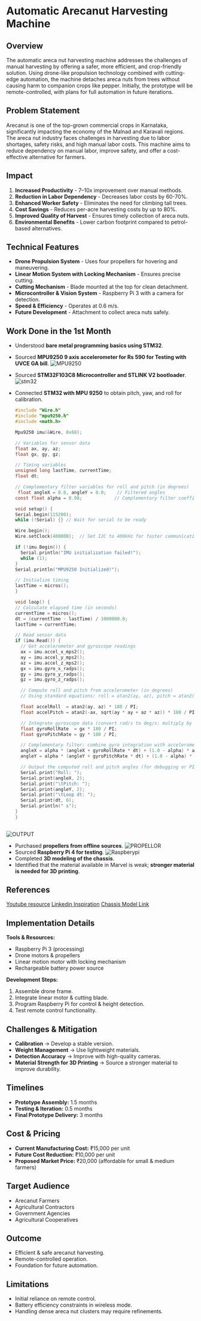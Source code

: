 # Automatic Arecanut Harvesting Machine

## Overview
The automatic areca nut harvesting machine addresses the challenges of manual harvesting by offering a safer, more efficient, and crop-friendly solution. Using drone-like propulsion technology combined with cutting-edge automation, the machine detaches areca nuts from trees without causing harm to companion crops like pepper. Initially, the prototype will be remote-controlled, with plans for full automation in future iterations.

## Problem Statement
Arecanut is one of the top-grown commercial crops in Karnataka, significantly impacting the economy of the Malnad and Karavali regions. The areca nut industry faces challenges in harvesting due to labor shortages, safety risks, and high manual labor costs. This machine aims to reduce dependency on manual labor, improve safety, and offer a cost-effective alternative for farmers.

## Impact
1. **Increased Productivity** - 7–10x improvement over manual methods.
2. **Reduction in Labor Dependency** - Decreases labor costs by 60-70%.
3. **Enhanced Worker Safety** - Eliminates the need for climbing tall trees.
4. **Cost Savings** - Reduces per-acre harvesting costs by up to 80%.
5. **Improved Quality of Harvest** - Ensures timely collection of areca nuts.
6. **Environmental Benefits** - Lower carbon footprint compared to petrol-based alternatives.

## Technical Features
- **Drone Propulsion System** - Uses four propellers for hovering and maneuvering.
- **Linear Motion System with Locking Mechanism** - Ensures precise cutting.
- **Cutting Mechanism** - Blade mounted at the top for clean detachment.
- **Microcontroller & Vision System** - Raspberry Pi 3 with a camera for detection.
- **Speed & Efficiency** - Operates at 0.6 m/s.
- **Future Development** - Attachment to collect areca nuts safely.

## Work Done in the 1st Month
- Understood **bare metal programming basics using STM32**.
- Sourced **MPU9250 9 axis accelerometer for Rs 590 for Testing with UVCE GA bill**.
    ![MPU9250](https://github.com/yuvarajkaniyar/arecanutharvestingmachine/blob/main/mpu9250.jpg)
- Sourced **STM32F103C8 Microcontroller and STLINK V2 bootloader**.
  ![stm32](https://github.com/yuvarajkaniyar/arecanutharvestingmachine/blob/main/stm32.jpg)
    
- Connected **STM32 with MPU 9250** to obtain pitch, yaw, and roll for calibration.
  ```c
  #include "Wire.h"
  #include "mpu9250.h"
  #include <math.h>

  Mpu9250 imu(&Wire, 0x68);

  // Variables for sensor data
  float ax, ay, az;
  float gx, gy, gz;

  // Timing variables
  unsigned long lastTime, currentTime;
  float dt;

  // Complementary filter variables for roll and pitch (in degrees)
   float angleX = 0.0, angleY = 0.0;    // Filtered angles
  const float alpha = 0.98;            // Complementary filter coefficient (tune as needed)

  void setup() {
  Serial.begin(115200);
  while (!Serial) {} // Wait for serial to be ready

  Wire.begin();
  Wire.setClock(400000);  // Set I2C to 400kHz for faster communication

  if (!imu.Begin()) {
    Serial.println("IMU initialization failed!");
    while (1);
  }
  Serial.println("MPU9250 Initialized!");

  // Initialize timing
  lastTime = micros();
  }

  void loop() {
  // Calculate elapsed time (in seconds)
  currentTime = micros();
  dt = (currentTime - lastTime) / 1000000.0;
  lastTime = currentTime;
  
  // Read sensor data
  if (imu.Read()) {
    // Get accelerometer and gyroscope readings
    ax = imu.accel_x_mps2();
    ay = imu.accel_y_mps2();
    az = imu.accel_z_mps2();
    gx = imu.gyro_x_radps();
    gy = imu.gyro_y_radps();
    gz = imu.gyro_z_radps();

    // Compute roll and pitch from accelerometer (in degrees)
    // Using standard equations: roll = atan2(ay, az), pitch = atan2(-ax, sqrt(ay*ay + az*az))
  
    float accelRoll  = atan2(ay, az) * 180 / PI;
    float accelPitch = atan2(-ax, sqrt(ay * ay + az * az)) * 180 / PI;

    // Integrate gyroscope data (convert rad/s to deg/s: multiply by 180/PI)
    float gyroRollRate  = gx * 180 / PI;
    float gyroPitchRate = gy * 180 / PI;

    // Complementary filter: combine gyro integration with accelerometer measurement
    angleX = alpha * (angleX + gyroRollRate * dt) + (1.0 - alpha) * accelRoll;
    angleY = alpha * (angleY + gyroPitchRate * dt) + (1.0 - alpha) * accelPitch;

    // Output the computed roll and pitch angles (for debugging or PID input)
    Serial.print("Roll: ");
    Serial.print(angleX, 2);
    Serial.print("\tPitch: ");
    Serial.print(angleY, 2);
    Serial.print("\tLoop dt: ");
    Serial.print(dt, 6);
    Serial.println(" s");
  }
  }
 
![OUTPUT](https://github.com/yuvarajkaniyar/arecanutharvestingmachine/blob/main/serialmonitormpu9250.jpg)
- Purchased **propellers from offline sources**.
  ![PROPELLOR](https://github.com/yuvarajkaniyar/arecanutharvestingmachine/blob/main/PROFEELORS.jpg)
- Sourced **Raspberry Pi 4 for testing**.
  ![Raspberypi](https://github.com/yuvarajkaniyar/arecanutharvestingmachine/blob/main/raspberrypi4.jpg)
- Completed **3D modeling of the chassis**.
- Identified that the material available in Marvel is weak; **stronger material is needed for 3D printing**.
  
 ## References
[Youtube resource](https://youtube.com/playlist?list=PL0K4VDicBzshwCpUHzIB6hOLQVkDFHbxC&si=feCqDbxrZ5yR-K9O)
[Linkedin Inspiration](https://www.linkedin.com/posts/dipanshu-dhote-246aa9331_esp12e-intense-stability-activity-7309827075018813442-WwC2?utm_source=share&utm_medium=member_desktop&rcm=ACoAAD3Z9zcBoqSkrvq9UVeUqWN8_bo1XDrhz9Y)
[Chassis Model Link](https://a360.co/4h9sC4G)


## Implementation Details
**Tools & Resources:**
- Raspberry Pi 3 (processing)
- Drone motors & propellers
- Linear motion motor with locking mechanism
- Rechargeable battery power source

**Development Steps:**
1. Assemble drone frame.
2. Integrate linear motor & cutting blade.
3. Program Raspberry Pi for control & height detection.
4. Test remote control functionality.

## Challenges & Mitigation
- **Calibration** → Develop a stable version.
- **Weight Management** → Use lightweight materials.
- **Detection Accuracy** → Improve with high-quality cameras.
- **Material Strength for 3D Printing** → Source a stronger material to improve durability.

## Timelines
- **Prototype Assembly:** 1.5 months
- **Testing & Iteration:** 0.5 months
- **Final Prototype Delivery:** 3 months

## Cost & Pricing
- **Current Manufacturing Cost:** ₹15,000 per unit
- **Future Cost Reduction:** ₹10,000 per unit
- **Proposed Market Price:** ₹20,000 (affordable for small & medium farmers)

## Target Audience
- Arecanut Farmers
- Agricultural Contractors
- Government Agencies
- Agricultural Cooperatives

## Outcome
- Efficient & safe arecanut harvesting.
- Remote-controlled operation.
- Foundation for future automation.

## Limitations
- Initial reliance on remote control.
- Battery efficiency constraints in wireless mode.
- Handling dense areca nut clusters may require refinements.



